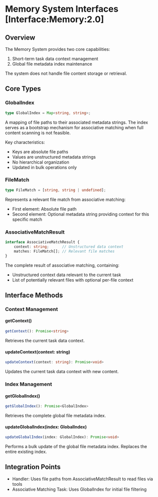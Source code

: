 # Memory System Interfaces [Interface:Memory:2.0]

## Overview
The Memory System provides two core capabilities:
1. Short-term task data context management
2. Global file metadata index maintenance

The system does not handle file content storage or retrieval.

## Core Types

### GlobalIndex
```typescript
type GlobalIndex = Map<string, string>;
```

A mapping of file paths to their associated metadata strings. The index serves as a bootstrap mechanism for associative matching when full content scanning is not feasible.

Key characteristics:
- Keys are absolute file paths
- Values are unstructured metadata strings
- No hierarchical organization
- Updated in bulk operations only

### FileMatch
```typescript
type FileMatch = [string, string | undefined];
```

Represents a relevant file match from associative matching:
- First element: Absolute file path
- Second element: Optional metadata string providing context for this specific match

### AssociativeMatchResult
```typescript
interface AssociativeMatchResult {
    context: string;      // Unstructured data context
    matches: FileMatch[]; // Relevant file matches
}
```

The complete result of associative matching, containing:
- Unstructured context data relevant to the current task
- List of potentially relevant files with optional per-file context

## Interface Methods

### Context Management

#### getContext()
```typescript
getContext(): Promise<string>
```
Retrieves the current task data context.

#### updateContext(context: string)
```typescript
updateContext(context: string): Promise<void>
```
Updates the current task data context with new content.

### Index Management

#### getGlobalIndex()
```typescript
getGlobalIndex(): Promise<GlobalIndex>
```
Retrieves the complete global file metadata index.

#### updateGlobalIndex(index: GlobalIndex)
```typescript
updateGlobalIndex(index: GlobalIndex): Promise<void>
```
Performs a bulk update of the global file metadata index. Replaces the entire existing index.

## Integration Points
- Handler: Uses file paths from AssociativeMatchResult to read files via tools
- Associative Matching Task: Uses GlobalIndex for initial file filtering